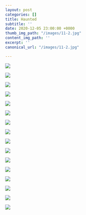 ```yaml
---
layout: post
categories: []
title: Haunted
subtitle: ''
date: 2020-12-05 23:00:00 +0000
thumb_img_path: "/images/11-2.jpg"
content_img_path: ''
excerpt: ''
canonical_url: "/images/11-2.jpg"

---
```

![](/images/bwok-2.jpg)

![](/images/01-2.jpg)

![](/images/02-5.jpg)

![](/images/03-4.jpg)

![](/images/04-4.jpg)

![](/images/05-2.jpg)

![](/images/06-3.jpg)

![](/images/07-3.jpg)

![](/images/08-3.jpg)

![](/images/09-1.jpg)

![](/images/10-4.jpg)

![](/images/11-2.jpg)

![](/images/12-1.jpg)

![](/images/13-1.jpg)

![](/images/14-1.jpg)

![](/images/15-2.jpg)